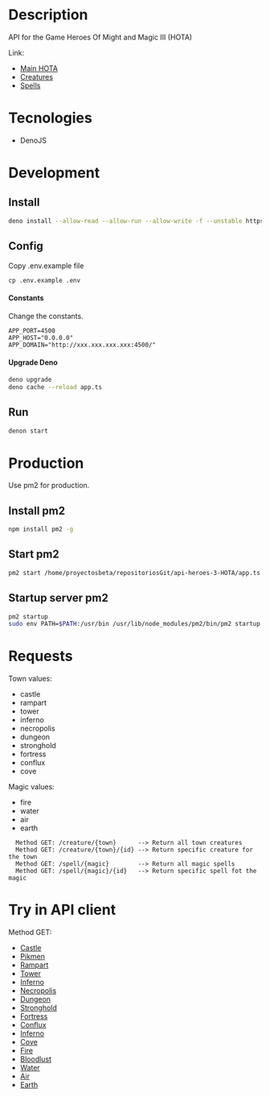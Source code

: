 # Description

API for the Game Heroes Of Might and Magic III (HOTA)

Link:

- [Main HOTA](https://heroes.thelazy.net//index.php/Main_Page)
- [Creatures](https://heroes.thelazy.net/index.php/List_of_creatures)
- [Spells](https://heroes.thelazy.net/index.php/List_of_spells)

# Tecnologies

- DenoJS

# Development

## Install

```bash
deno install --allow-read --allow-run --allow-write -f --unstable https://deno.land/x/denon/denon.ts
```

## Config

Copy .env.example file

```
cp .env.example .env
```

#### Constants

Change the constants.

```
APP_PORT=4500
APP_HOST="0.0.0.0"
APP_DOMAIN="http://xxx.xxx.xxx.xxx:4500/"
```

#### Upgrade Deno

```bash
deno upgrade
deno cache --reload app.ts
```

## Run

```bash
denon start
```

# Production

Use pm2 for production.

## Install pm2

```bash
npm install pm2 -g
```

## Start pm2

```bash
pm2 start /home/proyectosbeta/repositoriosGit/api-heroes-3-HOTA/app.ts --interpreter="deno" --interpreter-args="run --allow-net --allow-read=." --name api-heroes-3-hota
```

## Startup server pm2

```bash
pm2 startup
sudo env PATH=$PATH:/usr/bin /usr/lib/node_modules/pm2/bin/pm2 startup systemd -u proyectosbeta --hp /home/proyectosbeta
```

# Requests

Town values:

- castle
- rampart
- tower
- inferno
- necropolis
- dungeon
- stronghold
- fortress
- conflux
- cove

Magic values:

- fire
- water
- air
- earth

```text
  Method GET: /creature/{town}      --> Return all town creatures
  Method GET: /creature/{town}/{id} --> Return specific creature for the town
  Method GET: /spell/{magic}        --> Return all magic spells
  Method GET: /spell/{magic}/{id}   --> Return specific spell fot the magic
```

# Try in API client

Method GET:

- [Castle](http://51.15.192.116:4500/creature/castle)
- [Pikmen](http://51.15.192.116:4500/creature/castle/1)
- [Rampart](http://51.15.192.116:4500/creature/rampart)
- [Tower](http://51.15.192.116:4500/creature/tower)
- [Inferno](http://51.15.192.116:4500/creature/inferno)
- [Necropolis](http://51.15.192.116:4500/creature/necropolis)
- [Dungeon](http://51.15.192.116:4500/creature/dungeon)
- [Stronghold](http://51.15.192.116:4500/creature/stronghold)
- [Fortress](http://51.15.192.116:4500/creature/fortress)
- [Conflux](http://51.15.192.116:4500/creature/conflux)
- [Inferno](http://51.15.192.116:4500/creature/inferno)
- [Cove](http://51.15.192.116:4500/creature/cove)
- [Fire](http://51.15.192.116:4500/spell/fire)
- [Bloodlust](http://51.15.192.116:4500/spell/fire/1)
- [Water](http://51.15.192.116:4500/spell/water)
- [Air](http://51.15.192.116:4500/spell/air)
- [Earth](http://51.15.192.116:4500/spell/earth)